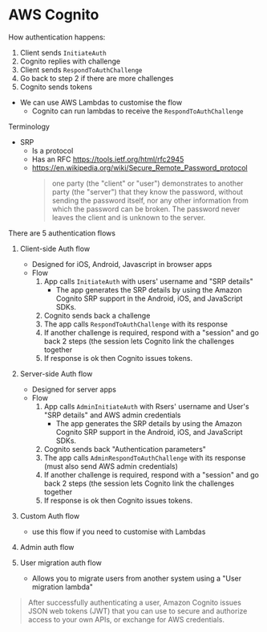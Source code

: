 # AWS Cognito

How authentication happens:

1. Client sends `InitiateAuth`
2. Cognito replies with challenge
3. Client sends `RespondToAuthChallenge`
4. Go back to step 2 if there are more challenges
5. Cognito sends tokens

- We can use AWS Lambdas to customise the flow
    - Cognito can run lambdas to receive the `RespondToAuthChallenge`

Terminology

- SRP
    - Is a protocol
    - Has an RFC https://tools.ietf.org/html/rfc2945
    - https://en.wikipedia.org/wiki/Secure_Remote_Password_protocol
        > one party (the "client" or "user") demonstrates to another party (the
        > "server") that they know the password, without sending the password
        > itself, nor any other information from which the password can be
        > broken. The password never leaves the client and is unknown to the
        > server.

There are 5 authentication flows

1. Client-side Auth flow
    - Designed for iOS, Android, Javascript in browser apps
    - Flow
        1. App calls `InitiateAuth` with users' username and "SRP details"
            - The app generates the SRP details by using the Amazon Cognito SRP
              support in the Android, iOS, and JavaScript SDKs.
        1. Cognito sends back a challenge
        1. The app calls `RespondToAuthChallenge` with its response
        1. If another challenge is required, respond with a "session" and go
           back 2 steps (the session lets Cognito link the challenges together
        1. If response is ok then Cognito issues tokens.
1. Server-side Auth flow
    - Designed for server apps
    - Flow
        1. App calls `AdminInitiateAuth` with Rsers' username and User's "SRP
           details" and AWS admin credentials
            - The app generates the SRP details by using the Amazon Cognito SRP
              support in the Android, iOS, and JavaScript SDKs.
        1. Cognito sends back "Authentication parameters"
        1. The app calls `AdminRespondToAuthChallenge` with its response (must
           also send AWS admin credentials)
        1. If another challenge is required, respond with a "session" and go
           back 2 steps (the session lets Cognito link the challenges together
        1. If response is ok then Cognito issues tokens.
1. Custom Auth flow
    - use this flow if you need to customise with Lambdas

1. Admin auth flow
1. User migration auth flow
    - Allows you to migrate users from another system using a "User migration
      lambda"

> After successfully authenticating a user, Amazon Cognito issues JSON web
> tokens (JWT) that you can use to secure and authorize access to your own APIs,
> or exchange for AWS credentials.
